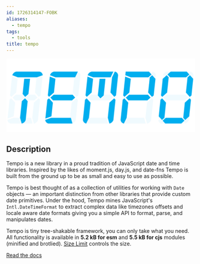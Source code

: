 ```yaml
---
id: 1726314147-FOBK
aliases:
  - tempo
tags:
  - tools
title: tempo
---
```


![tempo.png](<09 Files/images/tempo.png>)

## Description

Tempo is a new library in a proud tradition of JavaScript date and time libraries.
Inspired by the likes of moment.js, day.js, and date-fns
Tempo is built from the ground up to be as small and easy to use as possible.

Tempo is best thought of as a collection of utilities for working
with `Date` objects — an important distinction from other libraries
that provide custom date primitives. Under the hood,
Tempo mines JavaScript's `Intl.DateTimeFormat` to extract complex data like
timezones offsets and locale aware date formats giving you
a simple API to format, parse, and manipulates dates.

Tempo is tiny tree-shakable framework, you can only take what you need.
All functionality is available in **5.2 kB for esm**
and **5.5 kB for cjs** modules (minified and brotlied).
[Size Limit](https://github.com/ai/size-limit) controls the size.

[Read the docs](https://tempo.formkit.com)

